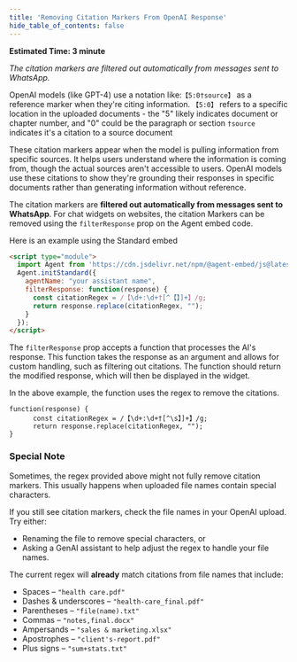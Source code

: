 ```yaml
---
title: 'Removing Citation Markers From OpenAI Response'
hide_table_of_contents: false
---
```


**Estimated Time: 3 minute**

*The citation markers are filtered out automatically from messages sent to WhatsApp.*

OpenAI models (like GPT-4) use a notation like:`【5:0†source】` as a reference marker when they're citing information.
`【5:0】` refers to a specific location in the uploaded documents - the "5" likely indicates document or chapter number, and "0" could be the paragraph or section
`†source` indicates it's a citation to a source document

These citation markers appear when the model is pulling information from specific sources. It helps users understand where the information is coming from, though the actual sources aren't accessible to users.
OpenAI models use these citations to show they're grounding their responses in specific documents rather than generating information without reference.

The citation markers are **filtered out automatically from messages sent to WhatsApp**. For chat widgets on websites, the citation Markers can be removed using the `filterResponse` prop on the Agent embed code.

Here is an example using the Standard embed

```html
<script type="module">
  import Agent from 'https://cdn.jsdelivr.net/npm/@agent-embed/js@latest/dist/web.js'
  Agent.initStandard({
    agentName: "your assistant name",
    filterResponse: function(response) {
      const citationRegex = /【\d+:\d+†[^【】]+】/g;
      return response.replace(citationRegex, "");
    }
  });
</script>

```

The `filterResponse` prop accepts a function that processes the AI's response. This function takes the response as an argument and allows for custom handling, such as filtering out citations. The function should return the modified response, which will then be displayed in the widget.

In the above example, the function uses the regex to remove the citations.

```
function(response) {
      const citationRegex = /【\d+:\d+†[^\s】]+】/g;
      return response.replace(citationRegex, "");
}
```

### **Special Note**

Sometimes, the regex provided above might not fully remove citation markers. This usually happens when uploaded file names contain special characters.

If you still see citation markers, check the file names in your OpenAI upload. Try either:

- Renaming the file to remove special characters, or  
- Asking a GenAI assistant to help adjust the regex to handle your file names.

The current regex will **already** match citations from file names that include:

- Spaces – `"health care.pdf"`  
- Dashes & underscores – `"health-care_final.pdf"`  
- Parentheses – `"file(name).txt"`  
- Commas – `"notes,final.docx"`  
- Ampersands – `"sales & marketing.xlsx"`  
- Apostrophes – `"client's-report.pdf"`  
- Plus signs – `"sum+stats.txt"`  